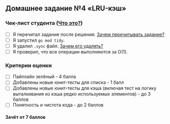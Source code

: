 ## Домашнее задание №4 «LRU-кэш»

### Чек-лист студента ([Что это?](https://github.com/OtusGolang/home_work/wiki/%D0%9A%D0%BE%D0%BC%D0%BC%D0%B5%D0%BD%D1%82%D0%B0%D1%80%D0%B8%D0%B8-%D0%BA-%D1%87%D0%B5%D0%BA-%D0%BB%D0%B8%D1%81%D1%82%D1%83-%D1%81%D1%82%D1%83%D0%B4%D0%B5%D0%BD%D1%82%D0%B0))
- [ ] Я перечитал задание после решения. [Зачем перечитывать задание?](https://github.com/OtusGolang/home_work/wiki/%D0%9A%D0%BE%D0%BC%D0%BC%D0%B5%D0%BD%D1%82%D0%B0%D1%80%D0%B8%D0%B8-%D0%BA-%D1%87%D0%B5%D0%BA-%D0%BB%D0%B8%D1%81%D1%82%D1%83-%D1%81%D1%82%D1%83%D0%B4%D0%B5%D0%BD%D1%82%D0%B0#user-content-%D0%97%D0%B0%D1%87%D0%B5%D0%BC-%D0%BF%D0%B5%D1%80%D0%B5%D1%87%D0%B8%D1%82%D1%8B%D0%B2%D0%B0%D1%82%D1%8C-%D0%B7%D0%B0%D0%B4%D0%B0%D0%BD%D0%B8%D0%B5)
- [ ] Я запустил `go mod tidy`.
- [ ] Я удалил `.sync` файл. [Зачем его удалять?](https://github.com/OtusGolang/home_work/wiki/%5B%D0%A1%D1%82%D1%83%D0%B4%D0%B5%D0%BD%D1%82%D0%B0%D0%BC%5D-%D0%9F%D1%80%D0%BE%D1%86%D0%B5%D1%81%D1%81-%D1%81%D0%B4%D0%B0%D1%87%D0%B8-%D0%94%D0%97#user-content-%D0%92%D0%B0%D1%80%D0%B8%D0%B0%D0%BD%D1%82-2)
- [ ] Я проверил, что все операции выполняются за О(1).

### Критерии оценки
- [ ] Пайплайн зелёный - 4 балла
- [ ] Добавлены новые юнит-тесты для списка - 1 балл
- [ ] Добавлены новые юнит-тесты для кэша (включая тест на логику
выталкивания из кэша редко используемых элементов) - до 3 баллов
- [ ] Понятность и чистота кода - до 2 баллов

#### Зачёт от 7 баллов

